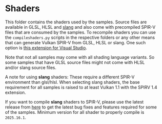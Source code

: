 # Shaders

This folder contains the shaders used by the samples. Source files are available in GLSL, HLSL and [slang](https://shader-slang.org/) and also come with precompiled SPIR-V files that are consumed by the samples. To recompile shaders you can use the `compileshaders.py` scripts in the respective folders or any other means that can generate Vulkan SPIR-V from GLSL, HLSL or slang. One such option is [this extension for Visual Studio](https://github.com/SaschaWillems/SPIRV-VSExtension).

Note that not all samples may come with all shading language variants. So some samples that have GLSL source files might not come with HLSL and/or slang source files.

A note for using **slang** shaders: These require a different SPIR-V environment than glsl/hlsl. When selecting slang shaders, the base requirement for all samples is raised to at least Vulkan 1.1 with the SPIRV 1.4 extension.

If you want to compile **slang** shaders to SPIR-V, please use the latest release from [here](https://github.com/shader-slang/slang/releases) to get the latest bug fixes and features required for some of the samples. Minimum version for all shader to properly compile is `2025.16.1`.
